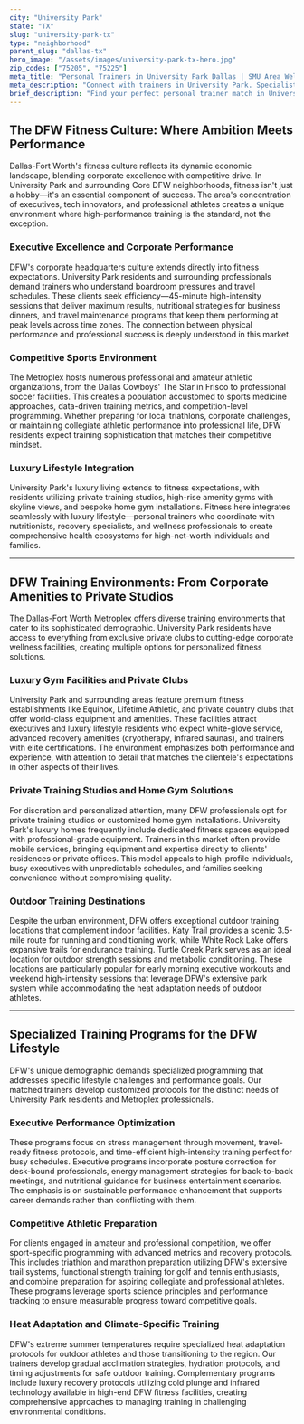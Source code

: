 ```yaml
---
city: "University Park"
state: "TX"
slug: "university-park-tx"
type: "neighborhood"
parent_slug: "dallas-tx"
hero_image: "/assets/images/university-park-tx-hero.jpg"
zip_codes: ["75205", "75225"]
meta_title: "Personal Trainers in University Park Dallas | SMU Area Wellness"
meta_description: "Connect with trainers in University Park. Specialists in academic schedules, residential amenities, and executive family health near SMU."
brief_description: "Find your perfect personal trainer match in University Park and the DFW Metroplex. Our elite service connects executives, competitive athletes, and luxury living residents with certified trainers who specialize in high-performance results. Whether you're preparing for corporate leadership demands, competitive sports, or optimizing your high-rise amenity gym sessions, we match you with professionals who understand DFW's unique fitness landscape. Stop wasting time with generic trainers and start achieving measurable results with personalized programming designed for your ambitious lifestyle. Book your consultation today and transform your fitness journey."
---
```

## The DFW Fitness Culture: Where Ambition Meets Performance

Dallas-Fort Worth's fitness culture reflects its dynamic economic landscape, blending corporate excellence with competitive drive. In University Park and surrounding Core DFW neighborhoods, fitness isn't just a hobby—it's an essential component of success. The area's concentration of executives, tech innovators, and professional athletes creates a unique environment where high-performance training is the standard, not the exception.

### Executive Excellence and Corporate Performance

DFW's corporate headquarters culture extends directly into fitness expectations. University Park residents and surrounding professionals demand trainers who understand boardroom pressures and travel schedules. These clients seek efficiency—45-minute high-intensity sessions that deliver maximum results, nutritional strategies for business dinners, and travel maintenance programs that keep them performing at peak levels across time zones. The connection between physical performance and professional success is deeply understood in this market.

### Competitive Sports Environment

The Metroplex hosts numerous professional and amateur athletic organizations, from the Dallas Cowboys' The Star in Frisco to professional soccer facilities. This creates a population accustomed to sports medicine approaches, data-driven training metrics, and competition-level programming. Whether preparing for local triathlons, corporate challenges, or maintaining collegiate athletic performance into professional life, DFW residents expect training sophistication that matches their competitive mindset.

### Luxury Lifestyle Integration

University Park's luxury living extends to fitness expectations, with residents utilizing private training studios, high-rise amenity gyms with skyline views, and bespoke home gym installations. Fitness here integrates seamlessly with luxury lifestyle—personal trainers who coordinate with nutritionists, recovery specialists, and wellness professionals to create comprehensive health ecosystems for high-net-worth individuals and families.

---

## DFW Training Environments: From Corporate Amenities to Private Studios

The Dallas-Fort Worth Metroplex offers diverse training environments that cater to its sophisticated demographic. University Park residents have access to everything from exclusive private clubs to cutting-edge corporate wellness facilities, creating multiple options for personalized fitness solutions.

### Luxury Gym Facilities and Private Clubs

University Park and surrounding areas feature premium fitness establishments like Equinox, Lifetime Athletic, and private country clubs that offer world-class equipment and amenities. These facilities attract executives and luxury lifestyle residents who expect white-glove service, advanced recovery amenities (cryotherapy, infrared saunas), and trainers with elite certifications. The environment emphasizes both performance and experience, with attention to detail that matches the clientele's expectations in other aspects of their lives.

### Private Training Studios and Home Gym Solutions

For discretion and personalized attention, many DFW professionals opt for private training studios or customized home gym installations. University Park's luxury homes frequently include dedicated fitness spaces equipped with professional-grade equipment. Trainers in this market often provide mobile services, bringing equipment and expertise directly to clients' residences or private offices. This model appeals to high-profile individuals, busy executives with unpredictable schedules, and families seeking convenience without compromising quality.

### Outdoor Training Destinations

Despite the urban environment, DFW offers exceptional outdoor training locations that complement indoor facilities. Katy Trail provides a scenic 3.5-mile route for running and conditioning work, while White Rock Lake offers expansive trails for endurance training. Turtle Creek Park serves as an ideal location for outdoor strength sessions and metabolic conditioning. These locations are particularly popular for early morning executive workouts and weekend high-intensity sessions that leverage DFW's extensive park system while accommodating the heat adaptation needs of outdoor athletes.

---

## Specialized Training Programs for the DFW Lifestyle

DFW's unique demographic demands specialized programming that addresses specific lifestyle challenges and performance goals. Our matched trainers develop customized protocols for the distinct needs of University Park residents and Metroplex professionals.

### Executive Performance Optimization

These programs focus on stress management through movement, travel-ready fitness protocols, and time-efficient high-intensity training perfect for busy schedules. Executive programs incorporate posture correction for desk-bound professionals, energy management strategies for back-to-back meetings, and nutritional guidance for business entertainment scenarios. The emphasis is on sustainable performance enhancement that supports career demands rather than conflicting with them.

### Competitive Athletic Preparation

For clients engaged in amateur and professional competition, we offer sport-specific programming with advanced metrics and recovery protocols. This includes triathlon and marathon preparation utilizing DFW's extensive trail systems, functional strength training for golf and tennis enthusiasts, and combine preparation for aspiring collegiate and professional athletes. These programs leverage sports science principles and performance tracking to ensure measurable progress toward competitive goals.

### Heat Adaptation and Climate-Specific Training

DFW's extreme summer temperatures require specialized heat adaptation protocols for outdoor athletes and those transitioning to the region. Our trainers develop gradual acclimation strategies, hydration protocols, and timing adjustments for safe outdoor training. Complementary programs include luxury recovery protocols utilizing cold plunge and infrared technology available in high-end DFW fitness facilities, creating comprehensive approaches to managing training in challenging environmental conditions.